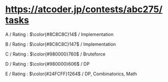 # https://atcoder.jp/contests/abc275/tasks

A / Rating : $\color{#8C8C8C}14$ / Implementation

B / Rating : $\color{#8C8C8C}147$ / Implementation

C / Rating : $\color{#980000}760$ / Bruteforce

D / Rating : $\color{#980000}606$ / DP

E / Rating : $\color{#24FCFF}1264$ / DP, Combinatorics, Math
